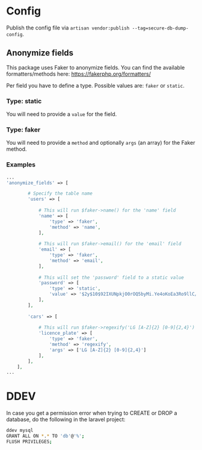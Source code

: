# Config
Publish the config file via `artisan vendor:publish --tag=secure-db-dump-config`.

## Anonymize fields
This package uses Faker to anonymize fields. You can find the available formatters/methods here:
https://fakerphp.org/formatters/

Per field you have to define a type. Possible values are: `faker` or `static`.
### Type: static
You will need to provide a `value` for the field.
### Type: faker
You will need to provide a `method` and optionally `args` (an array) for the Faker method.

### Examples
```php
...
'anonymize_fields' => [

        # Specify the table name
        'users' => [
        
            # This will run $faker->name() for the 'name' field
            'name' => [
                'type' => 'faker',
                'method' => 'name',
            ],
            
            # This will run $faker->email() for the 'email' field
            'email' => [
                'type' => 'faker',
                'method' => 'email',
            ],
            
            # This will set the 'password' field to a static value
            'password' => [
                'type' => 'static',
                'value' => '$2y$10$92IXUNpkjO0rOQ5byMi.Ye4oKoEa3Ro9llC/.og/at2.uheWG/igi',
            ],
        ],
        
        'cars' => [
        
            # This will run $faker->regexify('LG [A-Z]{2} [0-9]{2,4}') for the 'licence_plate' field
            'licence_plate' => [
                'type' => 'faker',
                'method' => 'regexify',
                'args' => ['LG [A-Z]{2} [0-9]{2,4}']
            ],
        ],
    ],
...
```

# DDEV
In case you get a permission error when trying to CREATE or DROP a database, do the following in the laravel project:
```bash
ddev mysql
GRANT ALL ON *.* TO 'db'@'%';
FLUSH PRIVILEGES;
```

